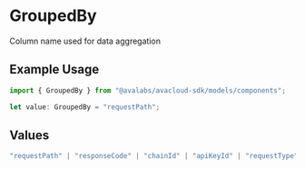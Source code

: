 # GroupedBy

Column name used for data aggregation

## Example Usage

```typescript
import { GroupedBy } from "@avalabs/avacloud-sdk/models/components";

let value: GroupedBy = "requestPath";
```

## Values

```typescript
"requestPath" | "responseCode" | "chainId" | "apiKeyId" | "requestType" | "None"
```